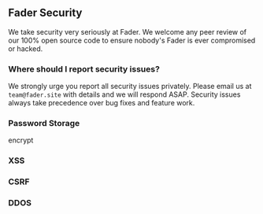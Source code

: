 ## Fader Security

We take security very seriously at Fader. 
We welcome any peer review of our 100% open source code to ensure nobody's Fader is ever compromised or hacked.

### Where should I report security issues?

We strongly urge you report all security issues privately. 
Please email us at `team@fader.site` with details and we will respond ASAP. 
Security issues always take precedence over bug fixes and feature work.

### Password Storage

encrypt

### XSS

### CSRF

### DDOS